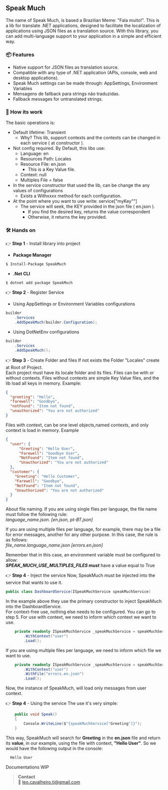 ## Speak Much

The name of Speak Much, is based a Brazilian Meme: "Fala muito!".
This is a lib for translate .NET  applications,
designed to facilitate the localization of applications using JSON files as a translation source. With this library, 
you can add multi-language support to your application in a simple and efficient way.  

### 📦 Features
- Native support for JSON files as translation source.
- Compatible with any type of .NET application (APIs, console, web and desktop applications).
- Speak Much settings can be made through: AppSettings, Environment Variables
- Mensagens de fallback para strings não traduzidas.
- Fallback messages for untranslated strings.

### 🚀 How its work
The basic operations is:
- Default lifetime: Transient
  - Why? This lib, support contexts and the contexts can be changed in each service ( at constructor ).
- Not config required. By Default, this libs use:
  - Language: en
  - Resources Path: Locales
  - Resource File: en.json
    - This is a Key Value file.
  - Context: null
  - Multiples File = false
- In the service constructor that used the lib, can be change the any values of configurations
  - Exists a Withxxxx method for each configuration.
- At the point where you want to use write: service["myKey""]
  - The service will seek, the KEY provided in the json file ( en.json ).
    - If you find the desired key, returns the value correspondent
    - Otherwise, it returns the key provided.

### 🛠️ Hands on

👉 **Step 1** - Install library into project
 
- **Package Manager**

```bash
$ Install-Package SpeakMuch
```

- **.Net CLI**

```bash
$ dotnet add package SpeakMuch
```

👉 **Step 2** - Register Service

- Using AppSettings or Environment Variables configurations
```csharp
builder
    .Services
    .AddSpeakMuch(builder.Configuration);
```

- Using DotNetEnv configurations
```csharp
builder
    .Services
    .AddSpeakMuch();
``` 

👉 **Step 3** - Create Folder and files 
If not exists the Folder "Locales" create at Root of Project.  
Each project must have its locale folder and its files.
Files can be with or without contexts.
Files without contexts are simple Key Value files, and the lib load all keys in memory.
Example:
```json
{
  "greeting": "Hello",
  "farewell": "Goodbye",
  "notFound": "Item not found",
  "unauthorized": "You are not authorized"
}
```
Files with context, can be one level objects,named contexts, and only context is load in memory.
Example
```json
{
  "user": {
      "Greeting": "Hello User",
      "Farewell": "Goodbye User",
      "NotFound": "Item not found",
      "Unauthorized": "You are not authorized"
  },
  "customer": {
    "Greeting": "Hello Customer",
    "Farewell": "Goodbye",
    "NotFound": "Item not found",
    "Unauthorized": "You are not authorized"
  }  
}
```
About file naming.
If you are using single files per language, the file name must follow the following rule:  
*language_name.json. [en.json, pt-BT.json]*  

If you are using multiple files per language, for example, there may be a file for error messages, another for any other purpose. In this case, the rule is as follows:  
*file_name.language_name.json [errors.en.json]*  

Remember that in this case, an environment variable must be configured to allow:  
***SPEAK_MUCH_USE_MULTIPLES_FILES must*** have a value equal to True

👉 **Step 4** - Inject the service
Now, SpeakMuch must be injected into the service that wants to use it.

```csharp
public class DashboardService(ISpeakMuchService speakMuchService)
```
In the example above they use the primary constructor to inject SpeakMuch into the DashboardService.  
For context-free use, nothing else needs to be configured. You can go to step 5.
For use with context, we need to inform which context we want to use.

```csharp
    private readonly ISpeakMuchService _speakMuchService = speakMuchService
        .WithContext("user")
        .Load();
```
If you are using multiple files per language, we need to inform which file we want to use.
```csharp
    private readonly ISpeakMuchService _speakMuchService = speakMuchService
        .WithContext("user")
        .WithFile("errors.en.json")
        .Load();
```

Now, the instance of SpeakMuch, will load only messages from user context.

👉 **Step 4** - Using the service
The use it's very simple:
```csharp
    public void Speak()
    {
        Console.WriteLine($"{speakMuchService["Greeting"]}");
    }
```
This way, SpeakMuch will search for **Greeting** in the **en.json** file and return its **value**, in our example, using the file with context, **"Hello User"**.
So we would have the following output in the console:
```bash
  Hello User
```

Documentations WIP

> **Contact**  
> 📧  leo.cavalheiro.ti@gmail.com

